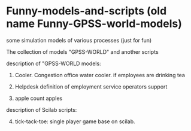 
Funny-models-and-scripts
(old name Funny-GPSS-world-models)
=================================

some simulation models of various processes (just for fun)

The collection of models "GPSS-WORLD" and another scripts

description of "GPSS-WORLD models:

1. Cooler.
Congestion office water cooler. if employees are drinking tea

2. Helpdesk
definition of employment service operators support
3. apple
count apples

description of Scilab scripts:

4. tick-tack-toe:
single player game base on scilab.
